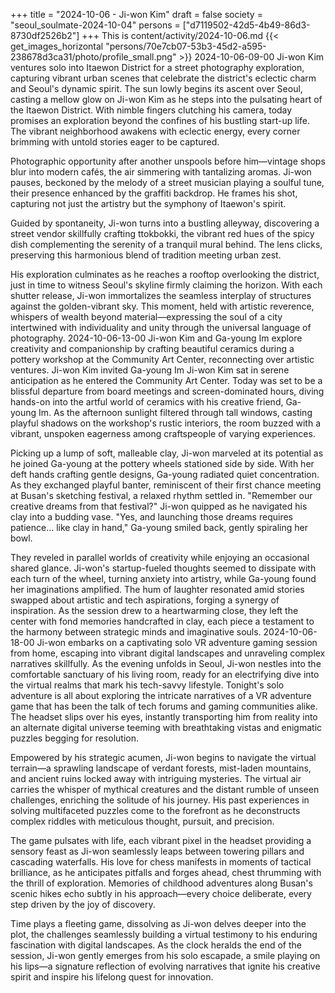 +++
title = "2024-10-06 - Ji-won Kim"
draft = false
society = "seoul_soulmate-2024-10-04"
persons = ["d7119502-42d5-4b49-86d3-8730df2526b2"]
+++
This is content/activity/2024-10-06.md
{{< get_images_horizontal "persons/70e7cb07-53b3-45d2-a595-238678d3ca31/photo/profile_small.png" >}}
2024-10-06-09-00
Ji-won Kim ventures solo into Itaewon District for a street photography exploration, capturing vibrant urban scenes that celebrate the district's eclectic charm and Seoul's dynamic spirit.
The sun lowly begins its ascent over Seoul, casting a mellow glow on Ji-won Kim as he steps into the pulsating heart of the Itaewon District. With nimble fingers clutching his camera, today promises an exploration beyond the confines of his bustling start-up life. The vibrant neighborhood awakens with eclectic energy, every corner brimming with untold stories eager to be captured.

Photographic opportunity after another unspools before him—vintage shops blur into modern cafés, the air simmering with tantalizing aromas. Ji-won pauses, beckoned by the melody of a street musician playing a soulful tune, their presence enhanced by the graffiti backdrop. He frames his shot, capturing not just the artistry but the symphony of Itaewon's spirit.

Guided by spontaneity, Ji-won turns into a bustling alleyway, discovering a street vendor skillfully crafting ttokbokki, the vibrant red hues of the spicy dish complementing the serenity of a tranquil mural behind. The lens clicks, preserving this harmonious blend of tradition meeting urban zest.

His exploration culminates as he reaches a rooftop overlooking the district, just in time to witness Seoul's skyline firmly claiming the horizon. With each shutter release, Ji-won immortalizes the seamless interplay of structures against the golden-vibrant sky. This moment, held with artistic reverence, whispers of wealth beyond material—expressing the soul of a city intertwined with individuality and unity through the universal language of photography.
2024-10-06-13-00
Ji-won Kim and Ga-young Im explore creativity and companionship by crafting beautiful ceramics during a pottery workshop at the Community Art Center, reconnecting over artistic ventures.
Ji-won Kim invited Ga-young Im
Ji-won Kim sat in serene anticipation as he entered the Community Art Center. Today was set to be a blissful departure from board meetings and screen-dominated hours, diving hands-on into the artful world of ceramics with his creative friend, Ga-young Im. As the afternoon sunlight filtered through tall windows, casting playful shadows on the workshop's rustic interiors, the room buzzed with a vibrant, unspoken eagerness among craftspeople of varying experiences.

Picking up a lump of soft, malleable clay, Ji-won marveled at its potential as he joined Ga-young at the pottery wheels stationed side by side. With her deft hands crafting gentle designs, Ga-young radiated quiet concentration. As they exchanged playful banter, reminiscent of their first chance meeting at Busan's sketching festival, a relaxed rhythm settled in. "Remember our creative dreams from that festival?" Ji-won quipped as he navigated his clay into a budding vase. "Yes, and launching those dreams requires patience... like clay in hand," Ga-young smiled back, gently spiraling her bowl.

They reveled in parallel worlds of creativity while enjoying an occasional shared glance. Ji-won's startup-fueled thoughts seemed to dissipate with each turn of the wheel, turning anxiety into artistry, while Ga-young found her imaginations amplified. The hum of laughter resonated amid stories swapped about artistic and tech aspirations, forging a synergy of inspiration. As the session drew to a heartwarming close, they left the center with fond memories handcrafted in clay, each piece a testament to the harmony between strategic minds and imaginative souls.
2024-10-06-18-00
Ji-won embarks on a captivating solo VR adventure gaming session from home, escaping into vibrant digital landscapes and unraveling complex narratives skillfully.
As the evening unfolds in Seoul, Ji-won nestles into the comfortable sanctuary of his living room, ready for an electrifying dive into the virtual realms that mark his tech-savvy lifestyle. Tonight's solo adventure is all about exploring the intricate narratives of a VR adventure game that has been the talk of tech forums and gaming communities alike. The headset slips over his eyes, instantly transporting him from reality into an alternate digital universe teeming with breathtaking vistas and enigmatic puzzles begging for resolution.

Empowered by his strategic acumen, Ji-won begins to navigate the virtual terrain—a sprawling landscape of verdant forests, mist-laden mountains, and ancient ruins locked away with intriguing mysteries. The virtual air carries the whisper of mythical creatures and the distant rumble of unseen challenges, enriching the solitude of his journey. His past experiences in solving multifaceted puzzles come to the forefront as he deconstructs complex riddles with meticulous thought, pursuit, and precision. 

The game pulsates with life, each vibrant pixel in the headset providing a sensory feast as Ji-won seamlessly leaps between towering pillars and cascading waterfalls. His love for chess manifests in moments of tactical brilliance, as he anticipates pitfalls and forges ahead, chest thrumming with the thrill of exploration. Memories of childhood adventures along Busan's scenic hikes echo subtly in his approach—every choice deliberate, every step driven by the joy of discovery.

Time plays a fleeting game, dissolving as Ji-won delves deeper into the plot, the challenges seamlessly building a virtual testimony to his enduring fascination with digital landscapes. As the clock heralds the end of the session, Ji-won gently emerges from his solo escapade, a smile playing on his lips—a signature reflection of evolving narratives that ignite his creative spirit and inspire his lifelong quest for innovation.
